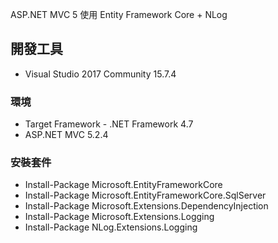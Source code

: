 ASP.NET MVC 5 使用 Entity Framework Core + NLog


## 開發工具
 * Visual Studio 2017 Community 15.7.4
 
### 環境
 * Target Framework - .NET Framework 4.7
 * ASP.NET MVC 5.2.4

 ### 安裝套件
* Install-Package Microsoft.EntityFrameworkCore
* Install-Package Microsoft.EntityFrameworkCore.SqlServer
* Install-Package Microsoft.Extensions.DependencyInjection
* Install-Package Microsoft.Extensions.Logging
* Install-Package NLog.Extensions.Logging


